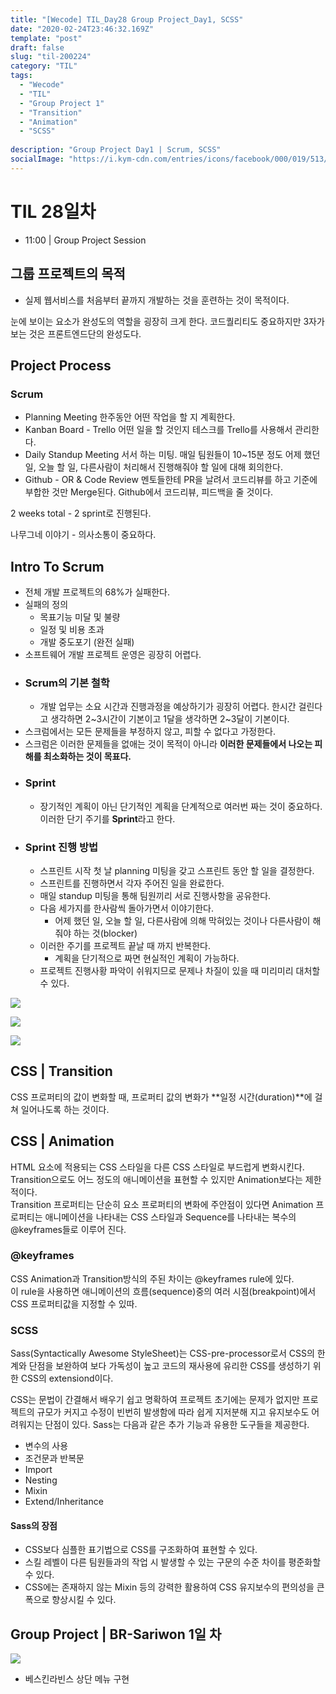 ```yaml
---
title: "[Wecode] TIL_Day28 Group Project_Day1, SCSS"
date: "2020-02-24T23:46:32.169Z"
template: "post"
draft: false
slug: "til-200224"
category: "TIL"
tags:
  - "Wecode"
  - "TIL"
  - "Group Project 1"
  - "Transition"
  - "Animation"
  - "SCSS"
  
description: "Group Project Day1 | Scrum, SCSS"
socialImage: "https://i.kym-cdn.com/entries/icons/facebook/000/019/513/til.jpg"
---
```

<!-- ![workflow](/media/react-logo.png) -->
# TIL 28일차
- 11:00 | Group Project Session

## 그룹 프로젝트의 목적
- 실제 웹서비스를 처음부터 끝까지 개발하는 것을 훈련하는 것이 목적이다.

눈에 보이는 요소가 완성도의 역할을 굉장히 크게 한다.
코드퀄리티도 중요하지만 3자가 보는 것은 프론트엔드단의 완성도다.

## Project Process
### Scrum
- Planning Meeting
  한주동안 어떤 작업을 할 지 계획한다.
- Kanban Board - Trello
  어떤 일을 할 것인지 테스크를 Trello를 사용해서 관리한다.
- Daily Standup Meeting
  서서 하는 미팅. 매일 팀원들이 10~15분 정도 어제 했던 일, 오늘 할 일, 다른사람이 처리해서 진행해줘야 할 일에 대해 회의한다.
- Github - OR & Code Review
  멘토들한테 PR을 날려서 코드리뷰를 하고 기준에 부합한 것만 Merge된다. Github에서 코드리뷰, 피드백을 줄 것이다.

2 weeks total - 2 sprint로 진행된다.

나무그네 이야기 - 의사소통이 중요하다.

## Intro To Scrum
- 전체 개발 프로젝트의 68%가 실패한다.
- 실패의 정의
  - 목표기능 미달 및 불량
  - 일정 및 비용 초과
  - 개발 중도포기 (완전 실패)
- 소프트웨어 개발 프로젝트 운영은 굉장히 어렵다.
- ### Scrum의 기본 철학
  - 개발 업무는 소요 시간과 진행과정을 예상하기가 굉장히 어렵다. 한시간 걸린다고 생각하면 2~3시간이 기본이고 1달을 생각하면 2~3달이 기본이다.
- 스크럼에서는 모든 문제들을 부정하지 않고, 피할 수 없다고 가정한다.
- 스크럼은 이러한 문제들을 없애는 것이 목적이 아니라 **이러한 문제들에서 나오는 피해를 최소화하는 것이 목표다.**
- ### Sprint
  - 장기적인 계획이 아닌 단기적인 계획을 단계적으로 여러번 짜는 것이 중요하다. 이러한 단기 주기를 **Sprint**라고 한다.
- ### Sprint 진행 방법
  - 스프린트 시작 첫 날 planning 미팅을 갖고 스프린트 동안 할 일을 결정한다.
  - 스프린트를 진행하면서 각자 주어진 일을 완료한다.
  - 매일 standup 미팅을 통해 팀원끼리 서로 진행사항을 공유한다.
  - 다음 세가지를 한사람씩 돌아가면서 이야기한다.
    - 어제 했던 일, 오늘 할 일, 다른사람에 의해 막혀있는 것이나 다른사람이 해줘야 하는 것(blocker)
  - 이러한 주기를 프로젝트 끝날 때 까지 반복한다.
    - 계획을 단기적으로 짜면 현실적인 계획이 가능하다.
  - 프로젝트 진행사황 파악이 쉬워지므로 문제나 차질이 있을 때 미리미리 대처할 수 있다.

![](http://crmsearch.com/images/agileandwaterfall.gif)

![](https://blog.crisp.se/wp-content/uploads/2016/01/Making-sense-of-MVP-.jpg)

![](https://cdn-8a82.kxcdn.com/wp-content/uploads/2017/02/scrum_process_afa_5000.jpg)

## CSS | Transition
CSS 프로퍼티의 값이 변화할 때, 프로퍼티 값의 변화가 **일정 시간(duration)**에 걸쳐 일어나도록 하는 것이다.

## CSS | Animation
HTML 요소에 적용되는 CSS 스타일을 다른 CSS 스타일로 부드럽게 변화시킨다.   
Transition으로도 어느 정도의 애니메이션을 표현할 수 있지만 Animation보다는 제한적이다.   
Transition 프로퍼티는 단순히 요소 프로퍼티의 변화에 주안점이 있다면 Animation 프로퍼티는 애니메이션을 나타내는 CSS 스타일과 Sequence를 나타내는 복수의 @keyframes들로 이루어 진다.

### @keyframes
CSS Animation과 Transition방식의 주된 차이는 @keyframes rule에 있다.   
이 rule을 사용하면 애니메이션의 흐름(sequence)중의 여러 시점(breakpoint)에서 CSS 프로퍼티값을 지정할 수 있따.

### SCSS
Sass(Syntactically Awesome StyleSheet)는 CSS-pre-processor로서 CSS의 한계와 단점을 보완하여 보다 가독성이 높고 코드의 재사용에 유리한 CSS를 생성하기 위한 CSS의 extensiond이다.

CSS는 문법이 간결해서 배우기 쉽고 명확하여 프로젝트 초기에는 문제가 없지만 프로젝트의 규모가 커지고 수정이 빈번히 발생함에 따라 쉽게 지저분해 지고 유지보수도 어려워지는 단점이 있다.
Sass는 다음과 같은 추가 기능과 유용한 도구들을 제공한다.
- 변수의 사용
- 조건문과 반복문
- Import
- Nesting
- Mixin
- Extend/Inheritance

#### Sass의 장점
- CSS보다 심플한 표기법으로 CSS를 구조화하여 표현할 수 있다.
- 스킬 레벨이 다른 팀원들과의 작업 시 발생할 수 있는 구문의 수준 차이를 평준화할 수 있다.
- CSS에는 존재하지 않는 Mixin 등의 강력한 활용하여 CSS 유지보수의 편의성을 큰 폭으로 향상시킬 수 있다.


## Group Project | BR-Sariwon 1일 차
![](https://user-images.githubusercontent.com/53449023/75163040-e003a180-5761-11ea-8fee-6637ec57f8c5.png)
- 베스킨라빈스 상단 메뉴 구현
